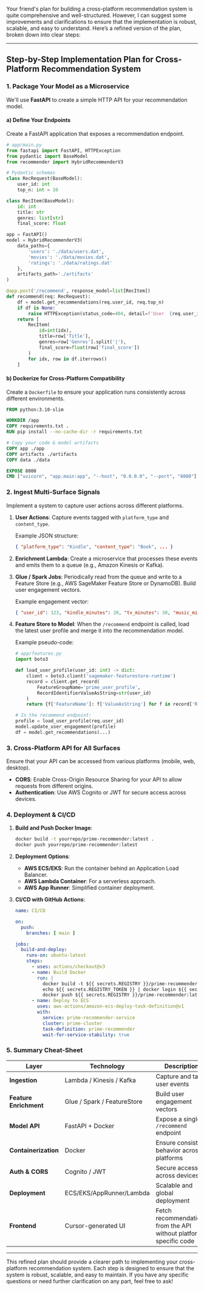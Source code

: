 Your friend's plan for building a cross-platform recommendation system is quite comprehensive and well-structured. However, I can suggest some improvements and clarifications to ensure that the implementation is robust, scalable, and easy to understand. Here’s a refined version of the plan, broken down into clear steps:

---

## Step-by-Step Implementation Plan for Cross-Platform Recommendation System

### 1. Package Your Model as a Microservice

We'll use **FastAPI** to create a simple HTTP API for your recommendation model.

#### a) Define Your Endpoints

Create a FastAPI application that exposes a recommendation endpoint.

```python
# app/main.py
from fastapi import FastAPI, HTTPException
from pydantic import BaseModel
from recommender import HybridRecommenderV3

# Pydantic schemas
class RecRequest(BaseModel):
    user_id: int
    top_n: int = 10

class RecItem(BaseModel):
    id: int
    title: str
    genres: list[str]
    final_score: float

app = FastAPI()
model = HybridRecommenderV3(
    data_paths={
        'users': './data/users.dat',
        'movies': './data/movies.dat',
        'ratings': './data/ratings.dat'
    },
    artifacts_path='./artifacts'
)

@app.post('/recommend', response_model=list[RecItem])
def recommend(req: RecRequest):
    df = model.get_recommendations(req.user_id, req.top_n)
    if df is None:
        raise HTTPException(status_code=404, detail=f'User  {req.user_id} not found or no recommendations available')
    return [
        RecItem(
            id=int(idx),
            title=row['Title'],
            genres=row['Genres'].split('|'),
            final_score=float(row['final_score'])
        )
        for idx, row in df.iterrows()
    ]
```

#### b) Dockerize for Cross-Platform Compatibility

Create a `Dockerfile` to ensure your application runs consistently across different environments.

```dockerfile
FROM python:3.10-slim

WORKDIR /app
COPY requirements.txt .
RUN pip install --no-cache-dir -r requirements.txt

# Copy your code & model artifacts
COPY app ./app
COPY artifacts ./artifacts
COPY data ./data

EXPOSE 8000
CMD ["uvicorn", "app.main:app", "--host", "0.0.0.0", "--port", "8000"]
```

### 2. Ingest Multi-Surface Signals

Implement a system to capture user actions across different platforms.

1. **User  Actions**: Capture events tagged with `platform_type` and `content_type`.

   Example JSON structure:
   ```json
   { "platform_type": "Kindle", "content_type": "Book", ... }
   ```

2. **Enrichment Lambda**: Create a microservice that processes these events and emits them to a queue (e.g., Amazon Kinesis or Kafka).

3. **Glue / Spark Jobs**: Periodically read from the queue and write to a Feature Store (e.g., AWS SageMaker Feature Store or DynamoDB). Build user engagement vectors.

   Example engagement vector:
   ```json
   { "user_id": 123, "kindle_minutes": 20, "tv_minutes": 30, "music_minutes": 10, ... }
   ```

4. **Feature Store to Model**: When the `/recommend` endpoint is called, load the latest user profile and merge it into the recommendation model.

   Example pseudo-code:
   ```python
   # app/features.py
   import boto3

   def load_user_profile(user_id: int) -> dict:
       client = boto3.client('sagemaker-featurestore-runtime')
       record = client.get_record(
           FeatureGroupName='prime_user_profile',
           RecordIdentifierValueAsString=str(user_id)
       )
       return {f['FeatureName']: f['ValueAsString'] for f in record['Record']}

   # In the recommend endpoint:
   profile = load_user_profile(req.user_id)
   model.update_user_engagement(profile)
   df = model.get_recommendations(...)
   ```

### 3. Cross-Platform API for All Surfaces

Ensure that your API can be accessed from various platforms (mobile, web, desktop).

- **CORS**: Enable Cross-Origin Resource Sharing for your API to allow requests from different origins.
- **Authentication**: Use AWS Cognito or JWT for secure access across devices.

### 4. Deployment & CI/CD

1. **Build and Push Docker Image**:
   ```bash
   docker build -t yourrepo/prime-recommender:latest .
   docker push yourrepo/prime-recommender:latest
   ```

2. **Deployment Options**:
   - **AWS ECS/EKS**: Run the container behind an Application Load Balancer.
   - **AWS Lambda Container**: For a serverless approach.
   - **AWS App Runner**: Simplified container deployment.

3. **CI/CD with GitHub Actions**:
   ```yaml
   name: CI/CD

   on:
     push:
       branches: [ main ]

   jobs:
     build-and-deploy:
       runs-on: ubuntu-latest
       steps:
         - uses: actions/checkout@v3
         - name: Build Docker
           run: |
             docker build -t ${{ secrets.REGISTRY }}/prime-recommender:latest .
             echo ${{ secrets.REGISTRY_TOKEN }} | docker login ${{ secrets.REGISTRY }} -u ${{ secrets.REGISTRY_USER }} --password-stdin
             docker push ${{ secrets.REGISTRY }}/prime-recommender:latest
         - name: Deploy to ECS
           uses: aws-actions/amazon-ecs-deploy-task-definition@v1
           with:
             service: prime-recommender-service
             cluster: prime-cluster
             task-definition: prime-recommender
             wait-for-service-stability: true
   ```

### 5. Summary Cheat-Sheet

| Layer                  | Technology                  | Description                                                    |
|-----------------------|-----------------------------|---------------------------------------------------------------|
| **Ingestion**         | Lambda / Kinesis / Kafka    | Capture and tag user events                                   |
| **Feature Enrichment**| Glue / Spark / FeatureStore | Build user engagement vectors                                  |
| **Model API**         | FastAPI + Docker            | Expose a single `/recommend` endpoint                         |
| **Containerization**  | Docker                      | Ensure consistent behavior across platforms                    |
| **Auth & CORS**       | Cognito / JWT               | Secure access across devices                                   |
| **Deployment**        | ECS/EKS/AppRunner/Lambda    | Scalable and global deployment                                 |
| **Frontend**          | Cursor-generated UI         | Fetch recommendations from the API without platform-specific code |

---

This refined plan should provide a clearer path to implementing your cross-platform recommendation system. Each step is designed to ensure that the system is robust, scalable, and easy to maintain. If you have any specific questions or need further clarification on any part, feel free to ask!
